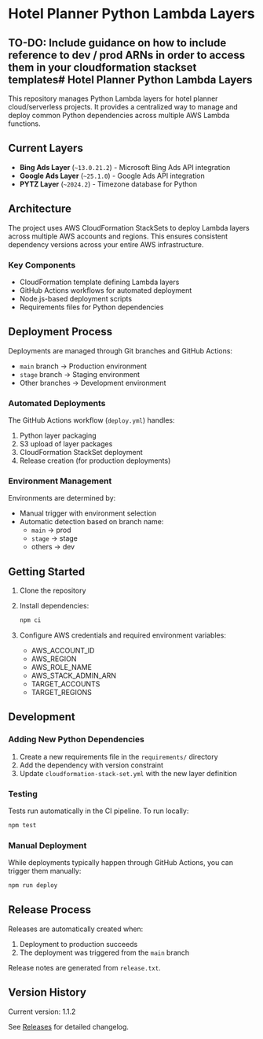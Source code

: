 # Hotel Planner Python Lambda Layers
## TO-DO: Include guidance on how to include reference to dev / prod ARNs in order to access them in your cloudformation stackset templates# Hotel Planner Python Lambda Layers

This repository manages Python Lambda layers for hotel planner cloud/serverless projects. It provides a centralized way to manage and deploy common Python dependencies across multiple AWS Lambda functions.

## Current Layers

- **Bing Ads Layer** (`~13.0.21.2`) - Microsoft Bing Ads API integration
- **Google Ads Layer** (`~25.1.0`) - Google Ads API integration
- **PYTZ Layer** (`~2024.2`) - Timezone database for Python

## Architecture

The project uses AWS CloudFormation StackSets to deploy Lambda layers across multiple AWS accounts and regions. This ensures consistent dependency versions across your entire AWS infrastructure.

### Key Components

- CloudFormation template defining Lambda layers
- GitHub Actions workflows for automated deployment
- Node.js-based deployment scripts
- Requirements files for Python dependencies

## Deployment Process

Deployments are managed through Git branches and GitHub Actions:

- `main` branch → Production environment
- `stage` branch → Staging environment
- Other branches → Development environment

### Automated Deployments

The GitHub Actions workflow (`deploy.yml`) handles:

1. Python layer packaging
2. S3 upload of layer packages
3. CloudFormation StackSet deployment
4. Release creation (for production deployments)

### Environment Management

Environments are determined by:
- Manual trigger with environment selection
- Automatic detection based on branch name:
  - `main` → prod
  - `stage` → stage
  - others → dev

## Getting Started

1. Clone the repository
2. Install dependencies:
   ```bash
   npm ci
   ```

3. Configure AWS credentials and required environment variables:
   - AWS_ACCOUNT_ID
   - AWS_REGION
   - AWS_ROLE_NAME
   - AWS_STACK_ADMIN_ARN
   - TARGET_ACCOUNTS
   - TARGET_REGIONS

## Development

### Adding New Python Dependencies

1. Create a new requirements file in the `requirements/` directory
2. Add the dependency with version constraint
3. Update `cloudformation-stack-set.yml` with the new layer definition

### Testing

Tests run automatically in the CI pipeline. To run locally:

```bash
npm test
```

### Manual Deployment

While deployments typically happen through GitHub Actions, you can trigger them manually:

```bash
npm run deploy
```

## Release Process

Releases are automatically created when:
1. Deployment to production succeeds
2. The deployment was triggered from the `main` branch

Release notes are generated from `release.txt`.

## Version History

Current version: 1.1.2

See [Releases](../../releases) for detailed changelog.
